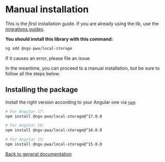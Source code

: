 # Manual installation

This is the *first* installation guide. If you are already using the lib, use the [migrations guides](../MIGRATION.md).

**You should install this library with this command:**

```bash
ng add @ngx-pwa/local-storage
```

If it causes an error, please file an issue.

In the meantime, you can proceed to a manual installation, but be sure to follow all the steps below.

## Installing the package

Install the right version according to your Angular one via [`npm`](http://npmjs.com):

```bash
# For Angular 17:
npm install @ngx-pwa/local-storage@^17.0.0

# For Angular 16:
npm install @ngx-pwa/local-storage@^16.0.0

# For Angular 15:
npm install @ngx-pwa/local-storage@^15.0.0
```

[Back to general documentation](../README.md)
